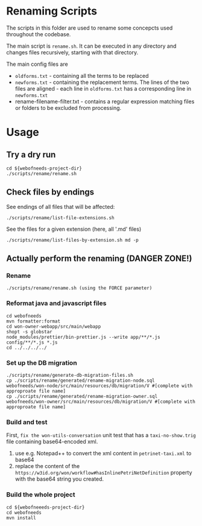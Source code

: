 # Renaming Scripts
The scripts in this folder are used to rename some concepcts used throughout the codebase.

The main script is `rename.sh`. It can be executed in any directory and changes files recursively, starting with that directory.

The main config files are 
* `oldforms.txt` - containing all the terms to be replaced
* `newforms.txt` - containing the replacement terms. 
The lines of the two files are aligned - each line in `oldforms.txt` has a corresponding line in `newforms.txt`
* rename-filename-filter.txt - contains a regular expression matching files or folders to be excluded from processing.


# Usage
## Try a dry run

```
cd ${webofneeds-project-dir}
./scripts/rename/rename.sh
```
## Check files by endings

See endings of all files that will be affected:
```
./scripts/rename/list-file-extensions.sh
```

See the files for a given extension (here, all '.md' files)
```
./scripts/rename/list-files-by-extension.sh md -p
```

## Actually perform the renaming (DANGER ZONE!)

### Rename
```
./scripts/rename/rename.sh (using the FORCE parameter)
```

### Reformat java and javascript files
```
cd webofneeds
mvn formatter:format
cd won-owner-webapp/src/main/webapp
shopt -s globstar
node_modules/prettier/bin-prettier.js --write app/**/*.js config/**/*.js *.js 
cd ../../../../
```

### Set up the DB migration
```
./scripts/rename/generate-db-migration-files.sh
cp ./scripts/rename/generated/rename-migration-node.sql webofneeds/won-node/src/main/resources/db/migration/V #[complete with approproate file name]
cp ./scripts/rename/generated/rename-migration-owner.sql webofneeds/won-owner/src/main/resources/db/migration/V #[complete with approproate file name]
```

### Build and test
First, `fix the won-utils-conversation` unit test that has a `taxi-no-show.trig` file containing base64-encoded xml. 
1. use e.g. Notepad++ to convert the xml content in `petrinet-taxi.xml` to base64
2. replace the content of the `https://w3id.org/won/workflow#hasInlinePetriNetDefinition` property with the base64 string you created.

### Build the whole project
```
cd ${webofneeeds-project-dir}
cd webofneeds
mvn install
```
